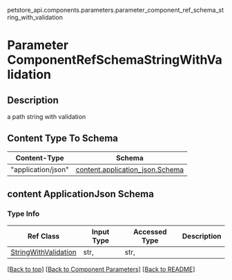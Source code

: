 petstore_api.components.parameters.parameter_component_ref_schema_string_with_validation
# Parameter ComponentRefSchemaStringWithValidation

## Description
a path string with validation

## Content Type To Schema
Content-Type | Schema
------------ | -------
"application/json" | [content.application_json.Schema](#content-applicationjson-schema)
## content ApplicationJson Schema

### Type Info
Ref Class | Input Type | Accessed Type | Description
--------- | ---------- | ------------- | ------------
[StringWithValidation](../../components/schemas/string_with_validation.md#string_with_validation) | str,  | str,  |

[[Back to top]](#top) [[Back to Component Parameters]](../../../README.md#Component-Parameters) [[Back to README]](../../../README.md)
